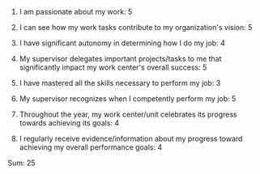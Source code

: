 1. I am passionate about my work: 5

2. I can see how my work tasks contribute to my organization's vision: 5

3. I have significant autonomy in determining how I do my job: 4

4. My supervisor delegates important projects/tasks to me that significantly impact my work center's overall success: 5

5. I have mastered all the skills necessary to perform my job: 3

6. My supervisor recognizes when I competently perform my job: 5

7. Throughout the year, my work center/unit celebrates its progress towards achieving its goals: 4

8. I regularly receive evidence/information about my progress toward achieving my overall performance goals: 4

Sum: 25
